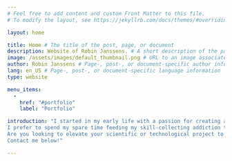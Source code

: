 ```yaml
---
# Feel free to add content and custom Front Matter to this file.
# To modify the layout, see https://jekyllrb.com/docs/themes/#overriding-theme-defaults

layout: home

title: Home # The title of the post, page, or document
description: Website of Robin Janssens. # A short description of the page's content
image: /assets/images/default_thumbnail.png # URL to an image associated with the post, page, or document (e.g., /assets/page-pic.jpg)
author: Robin Janssens # Page-, post-, or document-specific author information (see Advanced usage)
lang: en_US # Page-, post-, or document-specific language information
type: website

menu_items:
  -
    href: "#portfolio"
    label: "Portfolio"

introduction: "I started in my early life with a passion for creating and solving technical challenges. During high school I studied Electricity, Electronics, and Industrial ICT. Afterwards, I continued persuing a university degree in Applied Engineering Electronics-ICT at the Univerity of Antwerp.<br><br>
I prefer to spend my spare time feeding my skill-collecting addiction to extend my capacity to offer solutions to challenging issues.<br><br>
Are you looking to elevate your scientific or technological project to the next level?<br>
Contact me below!"

---
```

